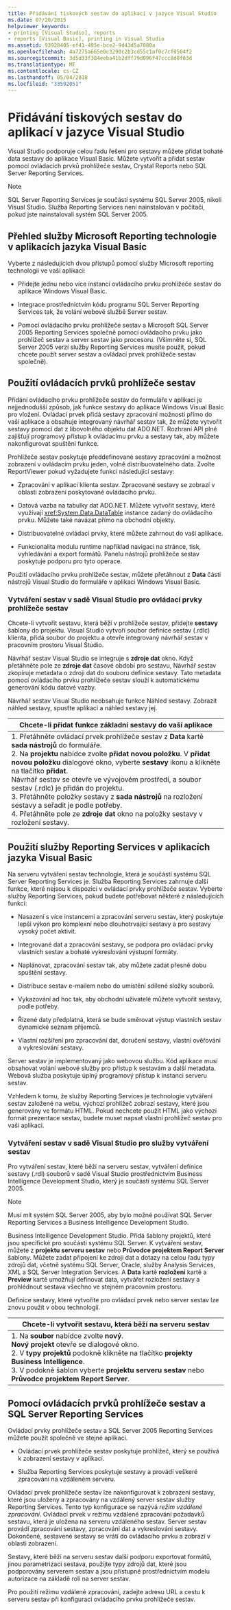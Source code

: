 ```yaml
---
title: Přidávání tiskových sestav do aplikací v jazyce Visual Studio
ms.date: 07/20/2015
helpviewer_keywords:
- printing [Visual Studio], reports
- reports [Visual Basic], printing in Visual Studio
ms.assetid: 93928405-ef41-495e-bce2-9d43d5a7080a
ms.openlocfilehash: 4a7275a665e0c3290c2b3cd55c1af0c7cf0504f2
ms.sourcegitcommit: 3d5d33f384eeba41b2dff79d096f47ccc8d8f03d
ms.translationtype: MT
ms.contentlocale: cs-CZ
ms.lasthandoff: 05/04/2018
ms.locfileid: "33592051"
---
```

# <a name="adding-printable-reports-to-visual-studio-applications"></a>Přidávání tiskových sestav do aplikací v jazyce Visual Studio
Visual Studio podporuje celou řadu řešení pro sestavy můžete přidat bohaté data sestavy do aplikace Visual Basic. Můžete vytvořit a přidat sestav pomocí ovládacích prvků prohlížeče sestav, Crystal Reports nebo SQL Server Reporting Services.  
  
> [!NOTE]
>  SQL Server Reporting Services je součástí systému SQL Server 2005, nikoli Visual Studio. Služba Reporting Services není nainstalován v počítači, pokud jste nainstalovali systém SQL Server 2005.  
  
## <a name="overview-of-microsoft-reporting-technology-in-visual-basic-applications"></a>Přehled služby Microsoft Reporting technologie v aplikacích jazyka Visual Basic  
 Vyberte z následujících dvou přístupů pomocí služby Microsoft reporting technologii ve vaší aplikaci:  
  
-   Přidejte jednu nebo více instancí ovládacího prvku prohlížeče sestav do aplikace Windows Visual Basic.  
  
-   Integrace prostřednictvím kódu programu SQL Server Reporting Services tak, že volání webové službě Server sestav.  
  
-   Pomocí ovládacího prvku prohlížeče sestav a Microsoft SQL Server 2005 Reporting Services společně pomocí ovládacího prvku jako prohlížeč sestav a server sestav jako procesoru. (Všimněte si, SQL Server 2005 verzí služby Reporting Services musíte použít, pokud chcete použít server sestav a ovládací prvek prohlížeče sestav společně).  
  
## <a name="using-reportviewer-controls"></a>Použití ovládacích prvků prohlížeče sestav  
 Přidání ovládacího prvku prohlížeče sestav do formuláře v aplikaci je nejjednodušší způsob, jak funkce sestavy do aplikace Windows Visual Basic pro vložení. Ovládací prvek přidá sestavy zpracování možnosti přímo do vaší aplikace a obsahuje integrovaný návrhář sestav tak, že můžete vytvořit sestavy pomocí dat z libovolného objektu dat ADO.NET. Rozhraní API plné zajišťují programový přístup k ovládacímu prvku a sestavy tak, aby můžete nakonfigurovat spuštění funkce.  
  
 Prohlížeče sestav poskytuje předdefinované sestavy zpracování a možnost zobrazení v ovládacím prvku jeden, volně distribuovatelného data. Zvolte ReportViewer pokud vyžadujete funkci následující sestavy:  
  
-   Zpracování v aplikaci klienta sestav. Zpracované sestavy se zobrazí v oblasti zobrazení poskytované ovládacího prvku.  
  
-   Datová vazba na tabulky dat ADO.NET. Můžete vytvořit sestavy, které využívají <xref:System.Data.DataTable> instance zadaný do ovládacího prvku. Můžete také navázat přímo na obchodní objekty.  
  
-   Distribuovatelné ovládací prvky, které můžete zahrnout do vaší aplikace.  
  
-   Funkcionalita modulu runtime například navigaci na stránce, tisk, vyhledávání a export formátů. Panelu nástrojů prohlížeče sestav poskytuje podporu pro tyto operace.  
  
 Použití ovládacího prvku prohlížeče sestav, můžete přetáhnout z **Data** části nástrojů Visual Studio do formuláře v aplikaci Windows Visual Basic.  
  
### <a name="creating-reports-in-visual-studio-for-reportviewer-controls"></a>Vytváření sestav v sadě Visual Studio pro ovládací prvky prohlížeče sestav  
 Chcete-li vytvořit sestavu, která běží v prohlížeče sestav, přidejte **sestavy** šablony do projektu. Visual Studio vytvoří soubor definice sestav (.rdlc) klienta, přidá soubor do projektu a otevře integrovaný návrhář sestav v pracovním prostoru Visual Studio.  
  
 Návrhář sestav Visual Studio se integruje s **zdroje dat** okno. Když přetáhněte pole ze **zdroje dat** časové období pro sestavu, Návrhář sestav zkopíruje metadata o zdroji dat do souboru definice sestavy. Tato metadata pomocí ovládacího prvku prohlížeče sestav slouží k automatickému generování kódu datové vazby.  
  
 Návrhář sestav Visual Studio neobsahuje funkce Náhled sestavy. Zobrazit náhled sestavy, spusťte aplikaci a náhled sestavy jej.  
  
|Chcete-li přidat funkce základní sestavy do vaší aplikace|  
|---|    
|1.  Přetáhněte ovládací prvek prohlížeče sestav z **Data** kartě **sada nástrojů** do formuláře.<br />2.  Na **projektu** nabídce zvolte **přidat novou položku**. V **přidat novou položku** dialogové okno, vyberte **sestavy** ikonu a klikněte na tlačítko **přidat**.<br />     Návrhář sestav se otevře ve vývojovém prostředí, a soubor sestav (.rdlc) je přidán do projektu.<br />3.  Přetáhněte položky sestavy z **sada nástrojů** na rozložení sestavy a seřadit je podle potřeby.<br />4.  Přetáhněte pole ze **zdroje dat** okno na položky sestavy v rozložení sestavy.|  
  
## <a name="using-reporting-services-in-visual-basic-applications"></a>Použití služby Reporting Services v aplikacích jazyka Visual Basic  
 Na serveru vytváření sestav technologie, která je součástí systému SQL Server Reporting Services je. Služba Reporting Services zahrnuje další funkce, které nejsou k dispozici v ovládací prvky prohlížeče sestav. Vyberte služby Reporting Services, pokud budete potřebovat některé z následujících funkcí:  
  
-   Nasazení s více instancemi a zpracování serveru sestav, který poskytuje lepší výkon pro komplexní nebo dlouhotrvající sestavy a pro sestavy vysoký počet aktivit.  
  
-   Integrované dat a zpracování sestavy, se podpora pro ovládací prvky vlastních sestav a bohaté vykreslování výstupní formáty.  
  
-   Naplánovat, zpracování sestav tak, aby můžete zadat přesně dobu spuštění sestavy.  
  
-   Distribuce sestav e-mailem nebo do umístění sdílené složky souborů.  
  
-   Vykazování ad hoc tak, aby obchodní uživatelé můžete vytvořit sestavy, podle potřeby.  
  
-   Řízené daty předplatná, která se bude směrovat výstup vlastních sestav dynamické seznam příjemců.  
  
-   Vlastní rozšíření pro zpracování dat, doručení sestavy, vlastní ověřování a vykreslování sestavy.  
  
 Server sestav je implementovaný jako webovou službu. Kód aplikace musí obsahovat volání webové služby pro přístup k sestavám a další metadata. Webová služba poskytuje úplný programový přístup k instanci serveru sestav.  
  
 Vzhledem k tomu, že služby Reporting Services je technologie vytváření sestav založené na webu, výchozí prohlížeč zobrazí sestavy, které jsou generovány ve formátu HTML. Pokud nechcete použít HTML jako výchozí formát prezentace sestav, budete muset napsat vlastní prohlížeč sestav pro vaši aplikaci.  
  
### <a name="creating-reports-in-visual-studio-for-reporting-services"></a>Vytváření sestav v sadě Visual Studio pro služby vytváření sestav  
 Pro vytváření sestav, které běží na serveru sestav, vytváření definice sestavy (.rdl) souborů v sadě Visual Studio prostřednictvím Business Intelligence Development Studio, který je součástí systému SQL Server 2005.  
  
> [!NOTE]
>  Musí mít systém SQL Server 2005, aby bylo možné používat SQL Server Reporting Services a Business Intelligence Development Studio.  
  
 Business Intelligence Development Studio. Přidá šablony projektů, které jsou specifické pro součásti systému SQL Server. K vytváření sestav, můžete z **projektu serveru sestav** nebo **Průvodce projektem Report Server** šablony. Můžete zadat připojení ke zdroji dat a dotazy na celou řadu typy zdrojů dat, včetně systému SQL Server, Oracle, služby Analysis Services, XML a SQL Server Integration Services. A **Data** kartě **rozložení** kartě a **Preview** kartě umožňují definovat data, vytvářet rozložení sestavy a prohlédnout sestava všechno ve stejném pracovním prostoru.  
  
 Definice sestavy, které vytvoříte pro ovládací prvek nebo server sestav lze znovu použít v obou technologií.  
  
|Chcete-li vytvořit sestavu, která běží na serveru sestav|  
|---|    
|1.  Na **soubor** nabídce zvolte **nový**.<br />     **Nový projekt** otevře se dialogové okno.<br />2.  V **typy projektů** podokně klikněte na tlačítko **projekty Business Intelligence**.<br />3.  V podokně šablon vyberte **projektu serveru sestav** nebo **Průvodce projektem Report Server**.|  
  
## <a name="using-reportviewer-controls-and-sql-server-reporting-services-together"></a>Pomocí ovládacích prvků prohlížeče sestav a SQL Server Reporting Services  
 Ovládací prvky prohlížeče sestav a SQL Server 2005 Reporting Services můžete použít společně ve stejné aplikaci.  
  
-   Ovládací prvek prohlížeče sestav poskytuje prohlížeč, který se používá k zobrazení sestavy v aplikaci.  
  
-   Služba Reporting Services poskytuje sestavy a provádí veškeré zpracování na vzdáleném serveru.  
  
 Ovládací prvek prohlížeče sestav lze nakonfigurovat k zobrazení sestavy, které jsou uloženy a zpracovány na vzdálený server sestav služby Reporting Services. Tento typ konfigurace se nazývá *režim vzdálené zpracování*. Ovládací prvek v režimu vzdálené zpracování požadavků sestavu, která je uložena na serveru vzdáleného sestav. Server sestav provádí zpracování sestavy, zpracování dat a vykreslování sestavy. Dokončené, sestavené sestavy se vrátí do ovládacího prvku a zobrazí v oblasti zobrazení.  
  
 Sestavy, které běží na serveru sestav další podporu exportovat formátů, jinou parametrizaci sestava, použijte typy zdrojů dat, které jsou podporovány serverem sestav a jsou přístupné prostřednictvím modelu autorizace na základě rolí na server sestav.  
  
 Pro použití režimu vzdálené zpracování, zadejte adresu URL a cestu k serveru sestav při konfiguraci ovládacího prvku prohlížeče sestav.
